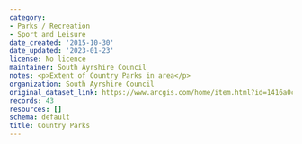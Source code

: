 ```yaml
---
category:
- Parks / Recreation
- Sport and Leisure
date_created: '2015-10-30'
date_updated: '2023-01-23'
license: No licence
maintainer: South Ayrshire Council
notes: <p>Extent of Country Parks in area</p>
organization: South Ayrshire Council
original_dataset_link: https://www.arcgis.com/home/item.html?id=1416a0c5fb0d402e804c54935befd32e
records: 43
resources: []
schema: default
title: Country Parks
---
```

